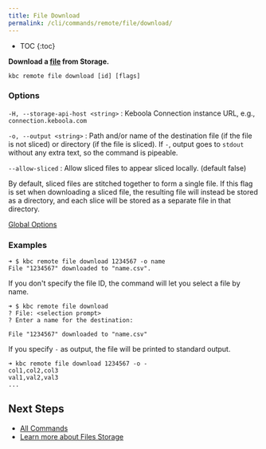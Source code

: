 ```yaml
---
title: File Download
permalink: /cli/commands/remote/file/download/
---
```


* TOC
{:toc}

**Download a [file](https://help.keboola.com/storage/files/) from Storage.**

```
kbc remote file download [id] [flags]
```

### Options

`-H, --storage-api-host <string>`
: Keboola Connection instance URL, e.g., `connection.keboola.com`

`-o, --output <string>`
: Path and/or name of the destination file (if the file is not sliced) or directory (if the file is sliced). If `-`, output goes to `stdout` without any extra text, so the command is pipeable.

`--allow-sliced`
: Allow sliced files to appear sliced locally. (default false)

  By default, sliced files are stitched together to form a single file.
  If this flag is set when downloading a sliced file, the resulting file will instead be stored as a directory, and each slice will be stored as a separate file in that directory.

[Global Options](/cli/commands/#global-options)

### Examples

```
➜ $ kbc remote file download 1234567 -o name
File "1234567" downloaded to "name.csv".
```

If you don't specify the file ID, the command will let you select a file by name. 
```
➜ $ kbc remote file download
? File: <selection prompt>
? Enter a name for the destination: 

File "1234567" downloaded to "name.csv"
```

If you specify `-` as output, the file will be printed to standard output. 
```
➜ kbc remote file download 1234567 -o -
col1,col2,col3
val1,val2,val3
...
```

## Next Steps

- [All Commands](/cli/commands/)
- [Learn more about Files Storage](https://help.keboola.com/storage/files/)
